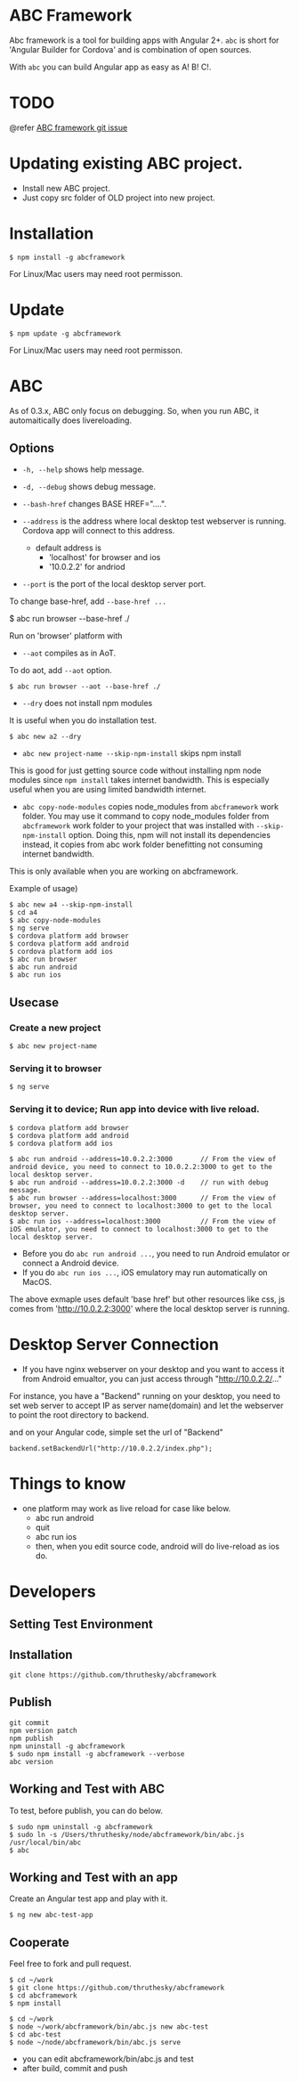 # ABC Framework

Abc framework is a tool for building apps with Angular 2+.
`abc` is short for 'Angular Builder for Cordova' and is combination of open sources.

With `abc` you can build Angular app as easy as A! B! C!.


# TODO

@refer [ABC framework git issue](https://github.com/thruthesky/abcframework/issues)





# Updating existing ABC project.

* Install new ABC project.
* Just copy src folder of OLD project into new project.



# Installation

````
$ npm install -g abcframework
````
For Linux/Mac users may need root permisson.

# Update

````
$ npm update -g abcframework
````
For Linux/Mac users may need root permisson.




# ABC

As of 0.3.x, ABC only focus on debugging.
So, when you run ABC, it automaitically does livereloading.



## Options

* `-h, --help` shows help message.
* `-d, --debug` shows debug message.
* `--bash-href` changes BASE HREF="....".
* `--address` is the address where local desktop test webserver is running. Cordova app will connect to this address.
    * default address is
        * 'localhost' for browser and ios
        * '10.0.2.2' for andriod
    
* `--port` is the port of the local desktop server port.


To change base-href, add `--base-href ...`

$ abc run browser --base-href ./

Run on 'browser' platform with <BASE HREF='./'>



* `--aot` compiles as in AoT.

To do aot, add `--aot` option.

````
$ abc run browser --aot --base-href ./
````

* `--dry` does not install npm modules

It is useful when you do installation test.

````
$ abc new a2 --dry
````




* `abc new project-name --skip-npm-install` skips npm install

This is good for just getting source code without installing npm node modules since `npm install` takes internet bandwidth.
This is especially useful when you are using limited bandwidth internet.


* `abc copy-node-modules` copies node_modules from `abcframework` work folder.
You may use it command to copy node_modules folder from `abcframework` work folder to your project that was installed with `--skip-npm-install` option.
Doing this, npm will not install its dependencies instead, it copies from abc work folder benefitting not consuming internet bandwidth.

This is only available when you are working on abcframework.


Example of usage)

````
$ abc new a4 --skip-npm-install
$ cd a4
$ abc copy-node-modules
$ ng serve
$ cordova platform add browser
$ cordova platform add android
$ cordova platform add ios
$ abc run browser
$ abc run android
$ abc run ios
````





## Usecase

### Create a new project

````
$ abc new project-name
````

### Serving it to browser

````
$ ng serve
````

### Serving it to device; Run app into device with live reload.

````
$ cordova platform add browser
$ cordova platform add android
$ cordova platform add ios

$ abc run android --address=10.0.2.2:3000       // From the view of android device, you need to connect to 10.0.2.2:3000 to get to the local desktop server.
$ abc run android --address=10.0.2.2:3000 -d    // run with debug message.
$ abc run browser --address=localhost:3000      // From the view of browser, you need to connect to localhost:3000 to get to the local desktop server.
$ abc run ios --address=localhost:3000          // From the view of iOS emulator, you need to connect to localhost:3000 to get to the local desktop server.
````

* Before you do `abc run android ...`, you need to run Android emulator or connect a Android device.
* If you do `abc run ios ...`, iOS emulatory may run automatically on MacOS.

The above exmaple uses default 'base href' but other resources like css, js comes from 'http://10.0.2.2:3000' where the local desktop server is running.



# Desktop Server Connection

* If you have nginx webserver on your desktop and you want to access it from Android emualtor, you can just access through "http://10.0.2.2/..."

For instance, you have a "Backend" running on your desktop, you need to set web server to accept IP as server name(domain) and let the webserver to point the root directory to backend.

and on your Angular code, simple set the url of "Backend"
````
backend.setBackendUrl("http://10.0.2.2/index.php");
````




# Things to know


* one platform may work as live reload for case like below.
    * abc run android
    * quit
    * abc run ios
    * then, when you edit source code, android will do live-reload as ios do.








# Developers

## Setting Test Environment


## Installation

````
git clone https://github.com/thruthesky/abcframework
````

## Publish

````
git commit
npm version patch
npm publish
npm uninstall -g abcframework
$ sudo npm install -g abcframework --verbose
abc version
````


## Working and Test with ABC

To test, before publish, you can do below.

````
$ sudo npm uninstall -g abcframework
$ sudo ln -s /Users/thruthesky/node/abcframework/bin/abc.js /usr/local/bin/abc
$ abc
````

## Working and Test with an app

Create an Angular test app and play with it.

````
$ ng new abc-test-app
````



## Cooperate



Feel free to fork and pull request.

````
$ cd ~/work
$ git clone https://github.com/thruthesky/abcframework
$ cd abcframework
$ npm install

$ cd ~/work
$ node ~/work/abcframework/bin/abc.js new abc-test
$ cd abc-test
$ node ~/node/abcframework/bin/abc.js serve
````

* you can edit abcframework/bin/abc.js and test
* after build, commit and push

